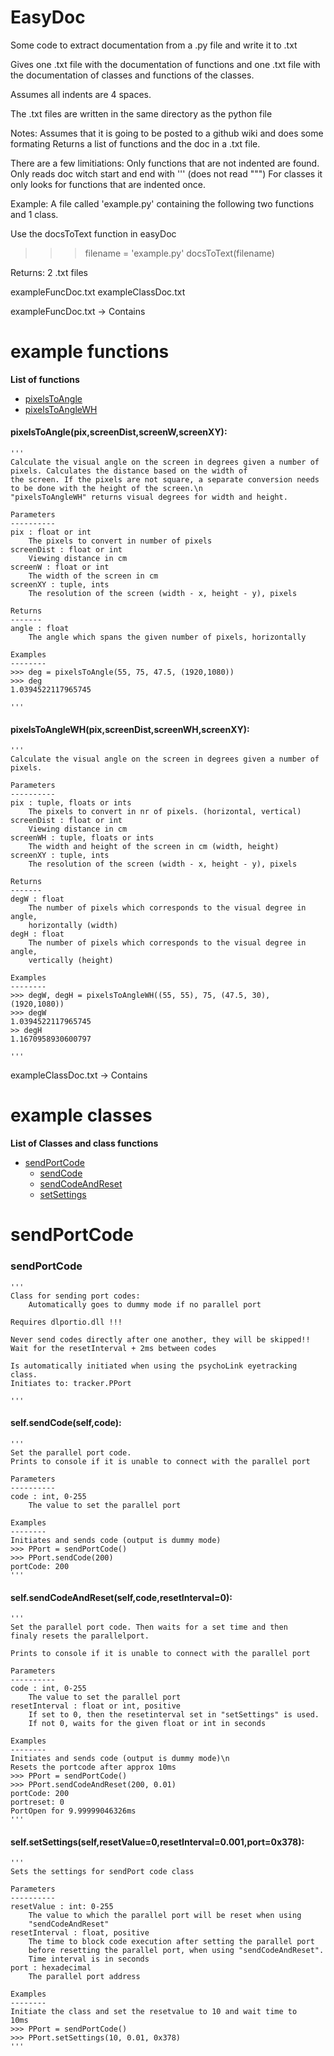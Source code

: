 # EasyDoc
Some code to extract documentation from a .py file and write it to .txt

Gives one .txt file with the documentation of functions and one .txt file with the documentation
of classes and functions of the classes.

Assumes all indents are 4 spaces. 

The .txt files are written in the same directory as the python file


Notes:
Assumes that it is going to be posted to a github wiki and does some formating
Returns a list of functions and the doc in a .txt file. 

There are a few limitiations:
Only functions that are not indented are found. 
Only reads doc witch start and end with ''' (does not read """)
For classes it only looks for functions that are indented once. 


Example:
A file called 'example.py' containing the following two functions and 1 class. 

Use the docsToText function in easyDoc

>>> filename = 'example.py'
>>> docsToText(filename)

Returns: 2 .txt files

exampleFuncDoc.txt
exampleClassDoc.txt


exampleFuncDoc.txt -> Contains

# example functions
**List of functions**
* [pixelsToAngle](#pixelstoanglepixscreendistscreenwscreenxy)<br/>
* [pixelsToAngleWH](#pixelstoanglewhpixscreendistscreenwhscreenxy)<br/>


#### pixelsToAngle(pix,screenDist,screenW,screenXY):

    '''
    Calculate the visual angle on the screen in degrees given a number of 
    pixels. Calculates the distance based on the width of
    the screen. If the pixels are not square, a separate conversion needs
    to be done with the height of the screen.\n
    "pixelsToAngleWH" returns visual degrees for width and height. 
    
    Parameters
    ----------
    pix : float or int
        The pixels to convert in number of pixels
    screenDist : float or int
        Viewing distance in cm
    screenW : float or int
        The width of the screen in cm
    screenXY : tuple, ints
        The resolution of the screen (width - x, height - y), pixels
        
    Returns
    -------
    angle : float
        The angle which spans the given number of pixels, horizontally
    
    Examples
    --------
    >>> deg = pixelsToAngle(55, 75, 47.5, (1920,1080))
    >>> deg
    1.0394522117965745

    '''



#### pixelsToAngleWH(pix,screenDist,screenWH,screenXY):

    '''
    Calculate the visual angle on the screen in degrees given a number of 
    pixels.
    
    Parameters
    ----------
    pix : tuple, floats or ints
        The pixels to convert in nr of pixels. (horizontal, vertical) 
    screenDist : float or int
        Viewing distance in cm
    screenWH : tuple, floats or ints
        The width and height of the screen in cm (width, height)
    screenXY : tuple, ints
        The resolution of the screen (width - x, height - y), pixels
        
    Returns
    -------
    degW : float
        The number of pixels which corresponds to the visual degree in angle,
        horizontally (width)
    degH : float
        The number of pixels which corresponds to the visual degree in angle,
        vertically (height)
    
    Examples
    --------
    >>> degW, degH = pixelsToAngleWH((55, 55), 75, (47.5, 30), (1920,1080))
    >>> degW
    1.0394522117965745
    >> degH
    1.1670958930600797
    
    '''




exampleClassDoc.txt -> Contains

# example classes
**List of Classes and class functions**
* [sendPortCode](#sendportcode)<br/>
    * [sendCode](#selfsendcodeselfcode)<br/>
    * [sendCodeAndReset](#selfsendcodeandresetselfcoderesetinterval0)<br/>
    * [setSettings](#selfsetsettingsselfresetvalue0resetinterval0001port0x378)<br/>




# sendPortCode
### sendPortCode

    '''
    Class for sending port codes:
        Automatically goes to dummy mode if no parallel port

    Requires dlportio.dll !!!

    Never send codes directly after one another, they will be skipped!!
    Wait for the resetInterval + 2ms between codes
    
    Is automatically initiated when using the psychoLink eyetracking class.
    Initiates to: tracker.PPort

    '''



#### self.sendCode(self,code):

    '''
    Set the parallel port code. 
    Prints to console if it is unable to connect with the parallel port
    
    Parameters
    ----------
    code : int, 0-255
        The value to set the parallel port
        
    Examples
    --------
    Initiates and sends code (output is dummy mode)
    >>> PPort = sendPortCode()
    >>> PPort.sendCode(200)
    portCode: 200
    '''



#### self.sendCodeAndReset(self,code,resetInterval=0):

    '''
    Set the parallel port code. Then waits for a set time and then 
    finaly resets the parallelport.
    
    Prints to console if it is unable to connect with the parallel port
    
    Parameters
    ----------
    code : int, 0-255
        The value to set the parallel port
    resetInterval : float or int, positive
        If set to 0, then the resetinterval set in "setSettings" is used.
        If not 0, waits for the given float or int in seconds
    
    Examples
    --------
    Initiates and sends code (output is dummy mode)\n
    Resets the portcode after approx 10ms
    >>> PPort = sendPortCode()
    >>> PPort.sendCodeAndReset(200, 0.01)
    portCode: 200
    portreset: 0
    PortOpen for 9.99999046326ms
    '''



#### self.setSettings(self,resetValue=0,resetInterval=0.001,port=0x378):

    '''
    Sets the settings for sendPort code class
    
    Parameters
    ----------
    resetValue : int: 0-255
        The value to which the parallel port will be reset when using
        "sendCodeAndReset"
    resetInterval : float, positive
        The time to block code execution after setting the parallel port 
        before resetting the parallel port, when using "sendCodeAndReset".
        Time interval is in seconds
    port : hexadecimal
        The parallel port address
    
    Examples
    --------
    Initiate the class and set the resetvalue to 10 and wait time to 
    10ms
    >>> PPort = sendPortCode()
    >>> PPort.setSettings(10, 0.01, 0x378)
    '''







